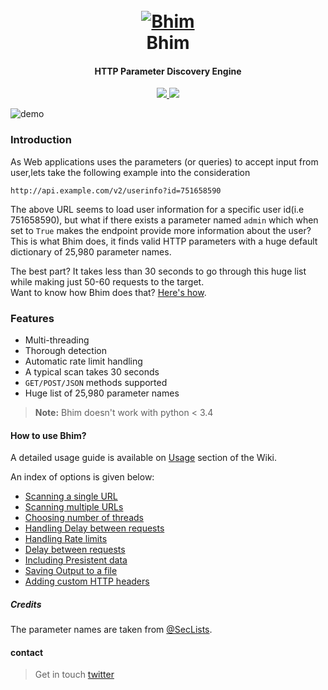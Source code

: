 <h1 align="center">
  <br>
  <a href="https://github.com/harsh-kk/Bhim"><img src="https://i.ibb.co/2j8C1M2/gada.png" alt="Bhim"></a>
  <br>
  Bhim
  <br>
</h1>

<h4 align="center">HTTP Parameter Discovery Engine</h4>

<p align="center">
  <a href="https://github.com/harsh-kk/Bhim/releases">
    <img src="https://img.shields.io/badge/release-1.1-yellowgreen">
  </a>
  <a href="https://twitter.com/xploitprotocol">
      <img src="https://img.shields.io/twitter/url?logoColor=green&style=social&url=https%3A%2F%2Ftwitter.com%2Fxploitprotocol">
  </a>
</p>

![demo](https://i.ibb.co/g9hm3c3/Screenshot-from-2020-04-24-18-05-13.png)

### Introduction
As Web applications uses the parameters (or queries) to accept input from user,lets take the following example into the  consideration

`http://api.example.com/v2/userinfo?id=751658590`

The above URL seems to load user information for a specific user id(i.e 751658590), but what if there exists a parameter named `admin` which when set to `True` makes the endpoint provide more information about the user?
This is what Bhim does, it finds valid HTTP parameters with a huge default dictionary of 25,980 parameter names.

The best part? It takes less than 30 seconds to go through this huge list while making just 50-60 requests to the target.\
Want to know how Bhim does that? [Here's how](https://github.com/harsh-kk/Bhim/wiki/How-does-Bhim-works%3F).

### Features
- Multi-threading
- Thorough detection
- Automatic rate limit handling
- A typical scan takes 30 seconds
- `GET/POST/JSON` methods supported
- Huge list of 25,980 parameter names

> **Note:** Bhim doesn't work with python < 3.4

#### How to use Bhim?

A detailed usage guide is available on [Usage](https://github.com/harsh-kk/Bhim/wiki/How-to-use-Bhim) section of the Wiki.

An index of options is given below:

- [Scanning a single URL](https://github.com/harsh-kk/Bhim/wiki/How-to-use-Bhim#scanning-a-single-url)
- [Scanning multiple URLs](https://github.com/harsh-kk/Bhim/wiki/How-to-use-Bhim#scanning-multiple-urls)
- [Choosing number of threads](https://github.com/harsh-kk/Bhim/wiki/How-to-use-Bhim#multi-threading)
- [Handling Delay between requests](https://github.com/harsh-kk/Bhim/wiki/How-to-use-Bhim#delay-between-requests)
- [Handling Rate limits](https://github.com/harsh-kk/Bhim/wiki/How-to-use-Bhim#handling-rate-limits)
- [Delay between requests](https://github.com/harsh-kk/Bhim/wiki/How-to-use-Bhim#delay-between-requests)
- [Including Presistent data](https://github.com/harsh-kk/Bhim/wiki/How-to-use-Bhim#including-persistent-data)
- [Saving Output to a file](https://github.com/harsh-kk/Bhim/wiki/How-to-use-Bhim#saving-output-to-a-file)
- [Adding custom HTTP headers](https://github.com/harsh-kk/Bhim/wiki/How-to-use-Bhim#adding-http-headers)

##### Credits
The parameter names are taken from [@SecLists](https://github.com/danielmiessler/SecLists).

#### contact
> Get in touch [twitter](https://twitter.com/xploitprotocol)
